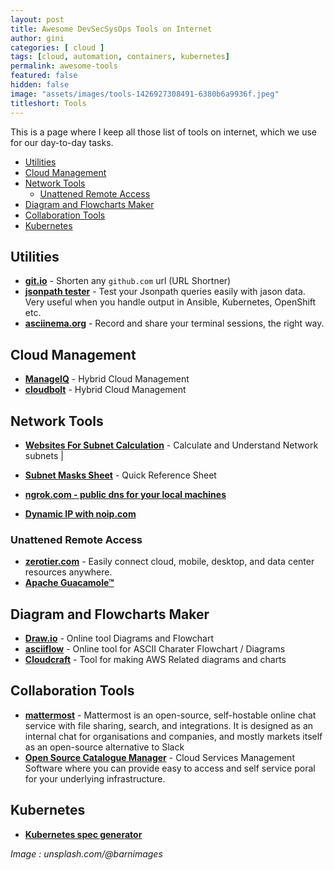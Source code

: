 ```yaml
---
layout: post
title: Awesome DevSecSysOps Tools on Internet
author: gini
categories: [ cloud ]
tags: [cloud, automation, containers, kubernetes]
permalink: awesome-tools
featured: false
hidden: false
image: "assets/images/tools-1426927308491-6380b6a9936f.jpeg"
titleshort: Tools
---
```


This is a page where I keep all those list of tools on internet, which we use for our day-to-day tasks.

- [Utilities](#utilities)
- [Cloud Management](#cloud-management)
- [Network Tools](#network-tools)
  - [Unattened Remote Access](#unattened-remote-access)
- [Diagram and Flowcharts Maker](#diagram-and-flowcharts-maker)
- [Collaboration Tools](#collaboration-tools)
- [Kubernetes](#kubernetes)

## Utilities

- **[git.io](https://git.io/)** - Shorten any `github.com` url (URL Shortner)
- **[jsonpath tester](https://jsonpath.com/)** - Test your Jsonpath queries easily with jason data. Very useful when you handle output in Ansible, Kubernetes, OpenShift etc.
- **[asciinema.org](https://asciinema.org)** - Record and share your terminal sessions, the right way.

## Cloud Management

- **[ManageIQ](https://www.manageiq.org/)** - Hybrid Cloud Management
- **[cloudbolt](https://www.cloudbolt.io/)** - Hybrid Cloud Management

## Network Tools

- **[Websites For Subnet Calculation](https://www.techbeatly.com/2018/01/4-websites-you-can-use-for-subnet-calculation.html)** - Calculate and Understand Network subnets | 
- **[Subnet Masks Sheet](https://www.techbeatly.com/2015/10/subnet-mask-information-quick-reference-sheet.html/)** - Quick Reference Sheet

- **[ngrok.com - public dns for your local machines](https://ngrok.com/)**

- **[Dynamic IP with noip.com](https://www.noip.com/)**

### Unattened Remote Access
- **[zerotier.com](https://www.zerotier.com/)** - Easily connect cloud, mobile, desktop, and data center resources anywhere.
- **[Apache Guacamole™](https://guacamole.apache.org/)**
   
## Diagram and Flowcharts Maker

- **[Draw.io](https://www.draw.io/)** - Online tool Diagrams and Flowchart
- **[asciiflow](http://asciiflow.com/)** - Online tool for ASCII Charater Flowchart / Diagrams
- **[Cloudcraft](https://cloudcraft.co/)** - Tool for making AWS Related diagrams and charts

## Collaboration Tools 

- **[mattermost](https://mattermost.com/)** - Mattermost is an open-source, self-hostable online chat service with file sharing, search, and integrations. It is designed as an internal chat for organisations and companies, and mostly markets itself as an open-source alternative to Slack 
- **[Open Source Catalogue Manager](https://openservicecatalogmanager.org/)** -  Cloud Services Management Software where you can provide easy to access and self service poral for your underlying infrastructure.

## Kubernetes
- **[Kubernetes spec generator](https://install.portworx.com)**



*Image : unsplash.com/@barnimages*
